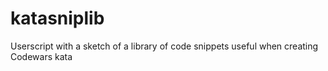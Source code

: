 # katasniplib
Userscript with a sketch of a library of code snippets useful when creating Codewars kata
